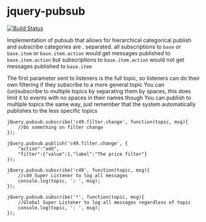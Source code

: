 jquery-pubsub
=============

[![Build Status](https://travis-ci.org/pgoldrbx/jquery-pubsub.svg?branch=master)](https://travis-ci.org/pgoldrbx/jquery-pubsub)

Implementation of pubsub that allows for hierarchical categorical publish and subscribe categories are . separated.
all subscriptions to `base` or `base.item` or `base.item.action` would get messages published to `base.item.action` but subscriptions to `base.item.action` would not get messages published to `base.item`

The first parameter sent to listeners is the full topic, so listeners can do their own filtering if they subscribe to a more general topic
You can (un)subscribe to multiple topics by separating them by spaces, this does limit it to events with no spaces in their names though
You can publish to multiple topics the same way, just remember that the system automatically publishes to the less specific topics

    jQuery.pubsub.subscribe('c49.filter.change', function(topic, msg){
        //Do something on filter change
    });

    jQuery.pubsub.publish('c49.filter.change', {
        "action":"add",
        "filter":{"value":1,"label":"The price filter"}
    });

    jQuery.pubsub.subscribe('c49', function(topic, msg){
        //c49 Super Listener to log all messages
        console.log(topic, ': ', msg);
    });

    jQuery.pubsub.subscribe('*', function(topic, msg){
        //Global Super Listener to log all messages regardless of topic
        console.log(topic, ': ', msg);
    });

